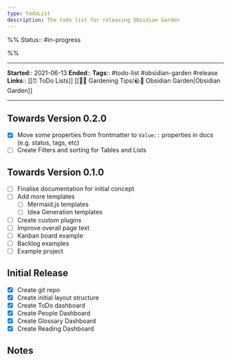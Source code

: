 ```yaml
---
type: todoList
description: The todo list for releasing Obsidian Garden
---
```

%%
Status:: #in-progress 

%%

---
**Started**:: 2021-06-13
**Ended**:: 
**Tags**:: #todo-list #obsidian-garden #release
**Links**:: [[⏰ ToDo Lists]] [[👩‍🌾 Gardening Tips/🪨🌱 Obsidian Garden|Obsidian Garden]]

---

## Towards Version 0.2.0
- [x] Move some properties from frontmatter to `Value::` properties in docs (e.g. status, tags, etc)
- [ ] Create Filters and sorting for Tables and Lists

## Towards Version 0.1.0
- [ ] Finalise documentation for initial concept
- [ ] Add more templates
	- [ ] Mermaid.js templates
	- [ ] Idea Generation templates
- [ ] Create custom plugins
- [ ] Improve overall page text
- [ ] Kanban board example
- [ ] Backlog examples
- [ ] Example project

## Initial Release
- [x] Create git repo
- [x] Create initial layout structure
- [x] Create ToDo dashboard
- [x] Create People Dashboard
- [x] Create Glossary Dashboard
- [x] Create Reading Dashboard

## Notes
